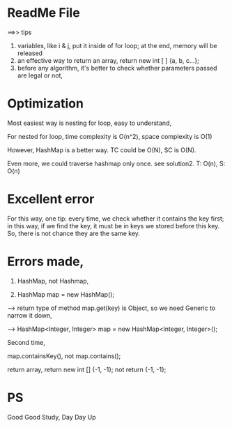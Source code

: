 # ReadMe File


==>> tips

1. variables, like i & j, put it inside of for loop; at the end, memory will be released
2. an effective way to return an array, return new int [ ] {a, b, c...};
3. before any algorithm, it's better to check whether parameters passed are legal or not,


# Optimization

Most easiest way is nesting for loop, easy to understand,

For nested for loop, time complexity is O(n^2), space complexity is O(1)

However, HashMap is a better way. TC could be O(N), SC is O(N).

Even more, we could traverse hashmap only once. see solution2. T: O(n), S: O(n)

# Excellent error

For this way, one tip: every time, we check whether it contains the key first; in this way, if we find the key, it must be in keys we stored before this key. So, there is not chance they are the same key.


# Errors made,

1. HashMap, not Hashmap,

2. HashMap map = new HashMap();

--> return type of method map.get(key) is Object, so we need Generic to narrow it down,

--> HashMap<Integer, Integer> map = new HashMap<Integer, Integer>();

Second time,

map.containsKey(), not map.contains();

return array, return new int [] {-1, -1}; not return {-1, -1};
  

# PS

Good Good Study, Day Day Up
